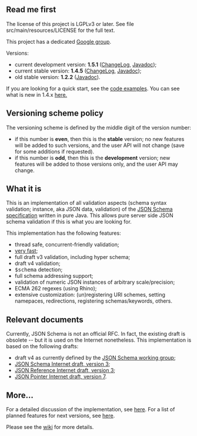<h2>Read me first</h2>

<p>The license of this project is LGPLv3 or later. See file src/main/resources/LICENSE for the full
text.</p>

<p>This project has a dedicated <a
href="https://groups.google.com/forum/?fromgroups#!forum/json-schema-validator">Google
group</a>.</p>

<p>Versions:</p>

<ul>
    <li>current development version: <b>1.5.1</b> (<a
    href="https://github.com/fge/json-schema-validator/wiki/ChangeLog.devel">ChangeLog</a>, <a
    href="http://fge.github.com/json-schema-validator/devel/index.html">Javadoc</a>);</li>
    <li>current stable version: <b>1.4.5</b> (<a
    href="https://github.com/fge/json-schema-validator/wiki/ChangeLog.stable">ChangeLog</a>, <a
    href="http://fge.github.com/json-schema-validator/stable/index.html">Javadoc</a>);</li>
    <li>old stable version: <b>1.2.2</b> (<a
    href="http://fge.github.com/json-schema-validator/old/index.html">Javadoc</a>).</li>
</ul>

<p>If you are looking for a quick start, see the <a
href="http://fge.github.com/json-schema-validator/stable/index.html?org/eel/kitchen/jsonschema/examples/package-summary.html">code
examples</a>. You can see what is new in 1.4.x <a
href="https://github.com/fge/json-schema-validator/wiki/What's-new">here.</a></p>

<h2>Versioning scheme policy</h2>

<p>The versioning scheme is defined by the middle digit of the version number:</p>

* if this number is <b>even</b>, then this is the <b>stable</b> version; no new features will be
  added to such versions, and the user API will not change (save for some additions if requested).
* if this number is <b>odd</b>, then this is the <b>development</b> version; new features will be
  added to those versions only, and the user API may change.

<h2>What it is</h2>

<p>This is an implementation of all validation aspects (schema syntax validation; instance, aka JSON
data, validation) of the <a href="http://json-schema.org">JSON Schema specification</a> written in
pure Java. This allows pure server side JSON schema validation if this is what you are looking
for.<p>

<p>This implementation has the following features:</p>

* thread safe, concurrent-friendly validation;
* <a href="https://github.com/fge/json-schema-validator/wiki/Performance">very
  fast</a>;
* full draft v3 validation, including hyper schema;
* draft v4 validation;
* <tt>$schema</tt> detection;
* full schema addressing support;
* validation of numeric JSON instances of arbitrary scale/precision;
* ECMA 262 regexes (using Rhino);
* extensive customization: (un)registering URI schemes, setting namepaces, redirections, registering
  schemas/keywords, others.

<h2>Relevant documents</h2>

<p>Currently, JSON Schema is not an official RFC. In fact, the existing draft is obsolete -- but it
is used on the Internet nonetheless. This implementation is based on the following drafts:</p>

* draft v4 as currently defined by the <a href="https://github.com/json-schema/json-schema">JSON
  Schema working group</a>;
* <a href="http://tools.ietf.org/html/draft-zyp-json-schema-03">JSON Schema Internet draft, version
  3</a>;
* <a href="http://tools.ietf.org/html/draft-pbryan-zyp-json-ref-03">JSON Reference Internet draft,
  version 3</a>;
* <a href="http://tools.ietf.org/html/draft-ietf-appsawg-json-pointer-07">JSON Pointer Internet
  draft, version 7</a>.

<h2>More...</h2>

<p>For a detailed discussion of the implementation, see <a
href="https://github.com/fge/json-schema-validator/wiki/Status">here</a>. For a list of planned
features for next versions, see <a
href="https://github.com/fge/json-schema-validator/wiki/Roadmap">here</a>.

Please see the <a href="https://github.com/fge/json-schema-validator/wiki/">wiki</a> for more
details.

